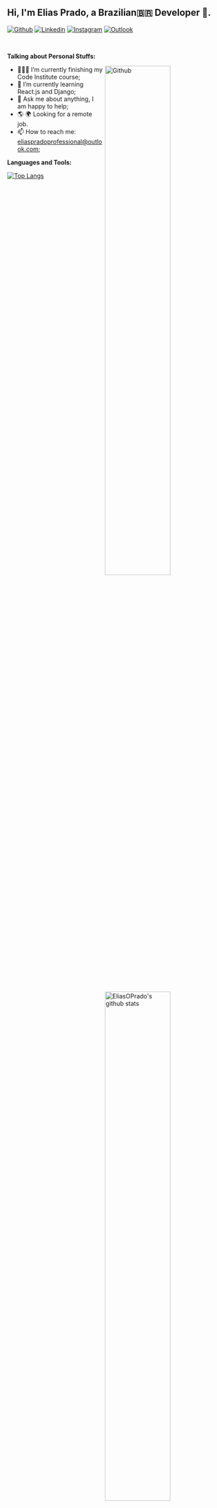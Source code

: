 <!-- Your title -->
## Hi, I'm Elias Prado, a Brazilian🇧🇷 Developer 🚀.

<!-- Your badges
You can use the website to generate badges: https://shields.io/
-->

[![Github](https://img.shields.io/badge/-Github-000?style=flat&logo=Github&logoColor=white)](https://github.com/EliasOPrado)
[![Linkedin](https://img.shields.io/badge/-LinkedIn-blue?style=flat&logo=Linkedin&logoColor=white)](https://www.linkedin.com/in/elias-oliveira-prado-48725297/)
[![Instagram](https://img.shields.io/badge/-Instagram-c13584?style=flat&labelColor=c13584&logo=instagram&logoColor=white)](https://www.instagram.com/25mrprado25/)
[![Outlook](https://img.shields.io/badge/-Outlook-0078D4?style=flat&logo=Microsoft-Outlook&logoColor=white)](mailto:eliaspradoprofessional@outlook.com)


&nbsp;

<!-- Talking about you -->
**Talking about Personal Stuffs:**

<!-- Any image aligned to the right. Beware the width -->
<img width="55%" align="right" alt="Github" src="https://raw.githubusercontent.com/onimur/.github/master/.resources/git-header.svg" />

- 👨🏽‍💻 I’m currently finishing my Code Institute course;
- 🌱 I’m currently learning React.js and Django; 
- 💬 Ask me about anything, I am happy to help;
- 🌎 🌍 Looking for a remote job. 
- 📫 How to reach me: eliaspradoprofessional@outlook.com;


**Languages and Tools:** 

<p>
    <img width="55%" align="right" alt="EliasOPrado's github stats" src="https://github-readme-stats.vercel.app/api?username=EliasOPrado&how_icons=true&hide_border=true" />

[![Top Langs](https://github-readme-stats.vercel.app/api/top-langs/?username=EliasOPrado&layout=compact)](https://github.com/EliasOPrado/github-readme-stats)
</p>
